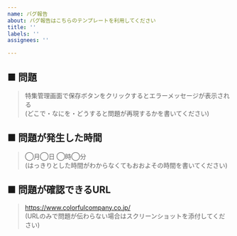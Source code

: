 ```yaml
---
name: バグ報告
about: バグ報告はこちらのテンプレートを利用してください
title: ''
labels: ''
assignees: ''

---
```


## ■ 問題
> 特集管理画面で保存ボタンをクリックするとエラーメッセージが表示される<br>
> (どこで・なにを・どうすると問題が再現するかを書いてください)
## ■ 問題が発生した時間
> ◯月◯日 ◯時◯分<br>
> (はっきりとした時間がわからなくてもおおよその時間を書いてください)
## ■ 問題が確認できるURL
> https://www.colorfulcompany.co.jp/<br>
> (URLのみで問題が伝わらない場合はスクリーンショットを添付してください)
